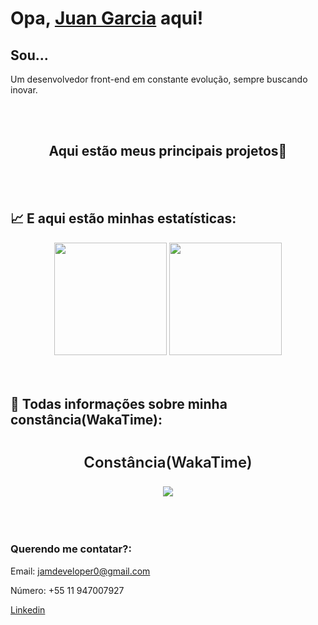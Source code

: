  # Opa, [Juan Garcia](https://www.linkedin.com/in/jeanmeira/) aqui!

## Sou...

Um desenvolvedor front-end em constante evolução, sempre buscando inovar.


<br>
<br>


<div align='center'>
  <h2>
    <a
    target="_blank"
    style="text-decoration: none"
    href="https://github.com/stars/JamDev0/lists/repos"
    >Aqui estão meus principais projetos🚀</a>
  </h2>
</div>


<br>
<br>


## :chart_with_upwards_trend: E aqui estão minhas estatísticas:

<div align='center'>
  <img height="180em" src="https://github-readme-stats.vercel.app/api?username=jamdev0&show_icons=true&theme=blue-green&include_all_commits=true&count_private=true"/>
  <img height="180em" src="https://github-readme-stats.vercel.app/api/top-langs/?username=jamdev0&layout=compact&langs_count=7&theme=blue-green"/>
</div>


<br>
<br>


## 📅 Todas informações sobre minha constância(WakaTime):
<div style="flex-direction: column; display: flex; align-items: center;">
 <p style="font-weight: 600; font-size: 1.5rem" >Constância(WakaTime)</p>
 <a href="https://wakatime.com"><img src="https://wakatime.com/share/@b7ab82c2-66bc-4b58-a798-45da580e9c0f/fe6e043e-26ec-4450-a510-107ce7b2c918.png" /></a>
</div>

<br>
<br>
<br>


### Querendo me contatar?:

Email: jamdeveloper0@gmail.com

Número: +55 11 947007927

[Linkedin](https://www.linkedin.com/in/juan-garcia-5b8951214/) 
